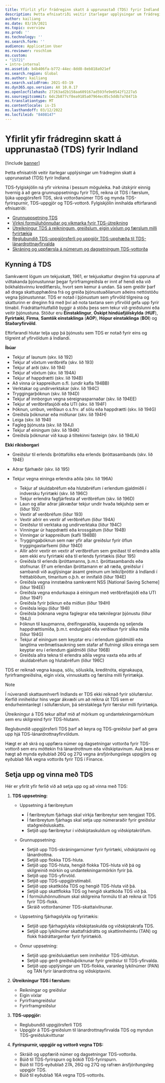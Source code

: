 ```yaml
---
title: Yfirlit yfir frádreginn skatt á upprunastað (TDS) fyrir Indland
description: Þetta efnisatriði veitir ítarlegar upplýsingar um frádreginn skatt á upprunastað (TDS) fyrir Indland. TDS-fylgiskjölin ná yfir virknina í þessum möguleika.
author: kailiang
ms.date: 03/19/2021
ms.topic: overview
ms.prod: ''
ms.technology: ''
ms.search.form: ''
audience: Application User
ms.reviewer: roschlom
ms.custom:
- "15721"
- intro-internal
ms.assetid: b4b406fa-b772-44ec-8dd8-8eb818a921ef
ms.search.region: Global
ms.author: kailiang
ms.search.validFrom: 2021-03-19
ms.dyn365.ops.version: AX 10.0.17
ms.openlocfilehash: 27263ad2b158aa609167ad593fe9e0542f1227a5
ms.sourcegitcommit: 6dc2b877cf8ea9185a07964ec05c5ddb7a78471b
ms.translationtype: MT
ms.contentlocale: is-IS
ms.lasthandoff: 03/12/2022
ms.locfileid: "8408147"
---
```

# <a name="indian-tax-deducted-at-source-tds-overview"></a>Yfirlit yfir frádreginn skatt á upprunastað (TDS) fyrir Indland

[!include [banner](../includes/banner.md)]

Þetta efnisatriði veitir ítarlegar upplýsingar um frádreginn skatt á upprunastað (TDS) fyrir Indland.

TDS-fylgiskjölin ná yfir virknina í þessum möguleika. Það útskýrir einnig hvernig á að gera grunnuppsetningu fyrir TDS, reikna út TDS í færslum, ljúka uppgjörsferli TDS, skrá vottorðanúmer TDS og mynda TDS-fyrirspurnir, TDS-uppgjör og TDS-vottorð. Fylgiskjölin innihalda eftirfarandi efnisatriði:

- [Grunnuppsetning TDS](apac-ind-TDS-TDS-ledger-accounts-setup.md)
- [Virkni formúluhönnuðar og vikmarka fyrir TDS-útreikning](apac-ind-TDS-Formula-designer.md)
- [Útreikningur TDS á reikningum, greiðslum, eigin víxlum og færslum milli fyrirtækja](apac-ind-TDS-Calculate-TDS-on-invoices-using-journals.md)
- [Reglubundið TDS-uppgjörsferli og uppgjör TDS-upphæða til TDS-lánardrottnayfirvalda](apac-ind-TDS-Run-the-periodic-TDS-settlement-process.md)
- [Skráning og uppfærsla á númerum og dagsetningum TDS-vottorða](apac-ind-TDS-Record-TDS-concession-certificate-numbers.md)

## <a name="introduction-to-tds"></a>Kynning á TDS

Samkvæmt lögum um tekjuskatt, 1961, er tekjuskattur dreginn frá uppruna af viðtakanda þjónustunnar þegar fyrirframgreiðsla er innt af hendi eða við bókhaldsvinnu kreditfærslu, hvort sem kemur á undan. Sá sem greiðir þarf að draga skattupphæðina frá og greiða þjónustuaðilanum aðeins nettóstöðu vegna þjónustunnar. TDS er notað í þjónustum sem yfirvöld tilgreina og skatturinn er dreginn frá með því að nota taxtana sem yfirvöld gefa upp fyrir tímabil. Frádráttarhlutfallið byggir á stöðu þess sem tekur við greiðslunni eða veitir þjónustuna. Stöður eru **Einstaklingur**, **Óskipt hindúafjölskylda** (**HUF**), **Fyrirtæki**, **Firma**, **Samtök einstaklinga** (**AOP**), **Hópur einstaklinga** (**BOI**) og **Staðaryfirvöld**.

Eftirfarandi hlutar telja upp þá þjónustu sem TDS er notað fyrir eins og tilgreint af yfirvöldum á Indlandi.

**Íbúar**

- Tekjur af launum (skv. lið 192)
- Tekjur af vöxtum verðbréfa (skv. lið 193)
- Tekjur af arði (skv. lið 194)
- Tekjur af vöxtum (skv. lið 194A)
- Tekjur af happdrætti (skv. lið 194B)
- Að vinna úr kappreiðum o.fl. (undir kafla 194BB)
- Verktakar og undirverktakar (skv. lið 194C)
- Tryggingarþóknun (skv. lið 194D)
- Tekjur af innborgun vegna séreignasparnaðar (skv. lið 194EE)
- Tekjur af verðbréfasjóði eða UTI (skv. lið 194F)
- Þóknun, umbun, verðlaun o.s.frv. af sölu eða happdrætti (skv. lið 194G)
- Greiðsla þóknunar eða miðlunar (skv. lið 194H)
- Leiga (skv. lið 194I)
- Fagleg þjónusta (skv. lið 194J)
- Tekjur af einingum (skv. lið 194K)
- Greiðsla þóknunar við kaup á tiltekinni fasteign (skv. lið 194LA)

**Ekki ríkisborgari**

- Greiðslur til erlends íþróttafólks eða erlends íþróttasambands (skv. lið 194E)
- Aðrar fjárhæðir (skv. lið 195)
- Tekjur vegna eininga erlendra aðila (skv. lið 196A)

    - Tekjur af skuldabréfum eða hlutabréfum í erlendum gjaldmiðli í indversku fyrirtæki (skv. lið 196C)
    - Tekjur erlendra fagfjárfesta af verðbréfum (skv. lið 196D)
    - Laun og allar aðrar jákvæðar tekjur undir hvaða tekjuhóp sem er (liður 192)
    - Vextir af verðbréfum (liður 193)
    - Vextir aðrir en vextir af verðbréfum (liður 194A)
    - Greiðslur til verktaka og undirverktaka (liður 194C)
    - Vinningar úr happdrætti eða krossgátum (liður 194B)
    - Vinningar úr kappreiðum (kafli 194BB)
    - Tryggingaþóknun sem nær yfir allar greiðslur fyrir öflun tryggingastarfsemi (liður 194D)
    - Allir aðrir vextir en vextir af verðbréfum sem greiðast til erlendra aðila sem ekki eru fyrirtæki eða til erlends fyrirtækis (liður 195)
    - Greiðsla til erlends íþróttamanns, þ.m.t. íþróttasambands eða stofnunar. Ef um erlendan íþróttamann er að ræða, greiðslur í sambandi við auglýsingar ásamt greinum um leiki/íþróttir á Indlandi í fréttablöðum, tímaritum o.þ.h. er innifalið (liður 194E)
    - Greiðsla vegna innstæðna samkvæmt NSS \[National Saving Scheme\] (liður 194EE)
    - Greiðsla vegna endurkaupa á einingum með verðbréfasjóði eða UTI (liður 194F)
    - Greiðsla fyrir þóknun eða miðlun (liður 194H)
    - Greiðsla leigu (liður 194I)
    - Greiðsla þóknana vegna faglegrar eða tæknilegrar þjónustu (liður 194J)
    - Þóknun til kaupmanna, dreifingaraðila, kaupenda og seljenda happdrættismiða, þ.m.t. endurgjald eða verðlaun fyrir slíka miða (liður 194G)
    - Tekjur af einingum sem keyptar eru í erlendum gjaldmiðli eða langtíma verðmætisaukning sem stafar af flutningi slíkra eininga sem keyptar eru í erlendum gjaldmiðli (liður 196B)
    - Greiðsla allra tekna til erlendra aðila vegna vaxta eða arðs af skuldabréfum og hlutabréfum (liður 196C)

TDS er reiknað vegna kaupa, sölu, söluskila, kreditnóta, eignakaupa, fyrirframgreiðslna, eigin víxla, vinnuskatts og færslna milli fyrirtækja.

> [!NOTE]
> Í núverandi skattaumhverfi Indlands er TDS ekki reiknað fyrir sölufærslur. Kerfið inniheldur hins vegar ákvæði um að reikna út TDS sem er endurheimtanlegt í sölufærslum, þá sérstaklega fyrir færslur milli fyrirtækja.

Útreikningur á TDS tekur alltaf mið af mörkum og undantekningarmörkum sem eru skilgreind fyrir TDS-hlutann.

Reglubundið uppgjörsferli TDS þarf að keyra og TDS-greiðslur þarf að gera upp hjá TDS-lánardrottnayfirvöldum.

Hægt er að skrá og uppfæra númer og dagsetningar vottorða fyrir TDS-vottorð sem eru móttekin frá lánardrottnum eða viðskiptavinum. Auk þess er hægt að mynda eyðublað 26Q og 27Q vegna ársfjórðungslegs uppgjörs og eyðublað 16A vegna vottorðs fyrir TDS í Finance.

## <a name="setting-up-and-working-with-tds"></a>Setja upp og vinna með TDS

Hér er yfirlit yfir ferlið við að setja upp og að vinna með TDS:

1. **TDS uppsetning:**

    - Uppsetning á færibreytum

        - Í færibreytum fjárhags skal virkja færibreytur sem tengjast TDS.
        - Í færibreytum fjárhags skal setja upp númeraraðir fyrir greiðslur staðgreiðsluskatts.
        - Setjið upp færibreytur í viðskiptaskuldum og viðskiptakröfum.

    - Grunnuppsetning:

        - Setjið upp TDS-skráningarnúmer fyrir fyrirtæki, viðskiptavini og lánardrottna.
        - Setjið upp flokka TDS-hluta.
        - Setjið upp TDS-hluta, hengið flokka TDS-hluta við þá og skilgreinið mörkin og undantekningarmörkin fyrir þá.
        - Setjið upp TDS-yfirvöld.
        - Setjið upp TDS-uppgjörstímabil.
        - Setjið upp skattkóða TDS og hengið TDS-hluta við þá.
        - Setjið upp skattflokka TDS og hengið skattkóða TDS við þá.
        - Í formúluhönnuðinum skal skilgreina formúlu til að reikna út TDS fyrir TDS-flokk.
        - Skráið vottorðanúmer TDS-skattaívilnunar.

    - Uppsetning fjárhagslykla og fyrirtækis:

        - Setjið upp fjárhagslykla viðskiptaskulda og viðskiptakrafa TDS.
        - Setjið upp lykilnúmer skattafrádrátts og skattinnheimtu (TAN) og flokk frádráttargerðar fyrir fyrirtækið.

    - Önnur uppsetning:

        - Setjið upp greiðsluáætlun sem inniheldur TDS-úthlutun.
        - Setjið upp gerð greiðsluþóknunar fyrir greiðslur til TDS-yfirvalda.
        - Setjið upp upplýsingar um TDS-flokka, varanleg lykilnúmer (PAN) og TAN fyrir lánardrottna og viðskiptavini.

2. **Útreikningur TDS í færslum:**

    - Reikningar og greiðslur
    - Eigin víxlar
    - Fyrirframgreiðslur
    - Fyrirframgreiðslur

3. **TDS-uppgjör:**

    - Reglubundið uppgjörsferli TDS
    - Uppgjör á TDS-greiðslum til lánardrottnayfirvalda TDS og myndun TDS-greiðslukvittunar

4. **Fyrirspurnir, uppgjör og vottorð vegna TDS:**

    - Skráið og uppfærið númer og dagsetningar TDS-vottorða.
    - Búið til TDS-fyrirspurn og bókið TDS-fyrirspurn.
    - Búið til TDS-eyðublað 27A, 26Q og 27Q og rafræn ársfjórðungsleg uppgjör TDS.
    - Búið til eyðublað 16A vegna TDS-vottorðs.
